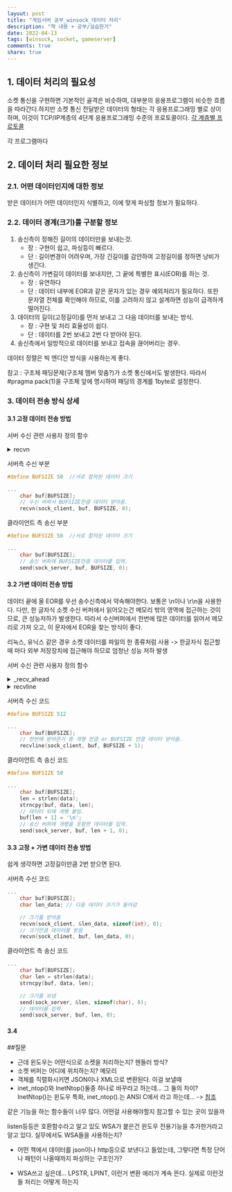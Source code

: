 ```yaml
---
layout: post
title: "게임서버 공부_winsock_데이터 처리"
description: "책 내용 + 공부/실습한거"
date: 2022-04-13
tags: [winsock, socket, gameserver]
comments: true
share: true
---
```


## 1. 데이터 처리의 필요성
소켓 통신을 구현하면 기본적인 골격은 비슷하여, 대부분의 응용프로그램이 비슷한 흐름을 따라간다.하지만 소켓 통신 전달받은 데이터의 형태는 각 응용프로그래밍 별로 상이하며, 이것이 TCP/IP계층의 4단계 응용프로그래밍 수준의 프로토콜이다. [각 계층별 프로토콜](https://ko.wikipedia.org/wiki/%EC%9D%B8%ED%84%B0%EB%84%B7_%ED%94%84%EB%A1%9C%ED%86%A0%EC%BD%9C_%EC%8A%A4%EC%9C%84%ED%8A%B8)

각 프로그램마다

## 2. 데이터 처리 필요한 정보
### 2.1. 어떤 데이터인지에 대한 정보
받은 데이터가 어떤 데이터인지 식별하고, 이에 맞게 파싱할 정보가 필요하다.
### 2.2. 데이터 경계(크기)를 구분할 정보
1. 송신측이 정해진 길이의 데이터만을 보내는것.
    - 장 : 구현이 쉽고, 파싱등이 빠르다.
    - 단 : 길이변경이 어려우며, 가장 긴길이를 감안하여 고정길이를 정하면 낭비가 생긴다.
2. 송신측이 가변길이 데이터를 보내지만, 그 끝에 특별한 표시(EOR)를 하는 것.
    - 장 : 유연하다
    - 단 : 데이터 내부에 EOR과 같은 문자가 있는 경우 예외처리가 필요하다. 또한 문자열 전체를 확인해야 하므로, 이를 고려하지 않고 설계하면 성능이 급격하게 떨어진다.
3. 데이터의 길이(고정길이)를 먼저 보내고 그 다음 데이터를 보내는 방식.
    - 장 : 구현 및 처리 효율성이 쉽다. 
    - 단 : 데이터를 2번 보내고 2번 다 받아야 된다.
4. 송신측에서 일방적으로 데이터를 보내고 접속을 끊어버리는 경우.

데이터 정렬은 빅 엔디안 방식을 사용하는게 좋다.

참고 : 구조체 패딩문제(구조체 멤버 맞춤?)가 소켓 통신에서도 발생한다. 따라서 #pragma pack(1)을 구조체 앞에 명시하여 패딩의 경계를 1byte로 설정한다.

### 3. 데이터 전송 방식 상세
#### 3.1 고정 데이터 전송 방법

서버 수신 관련 사용자 정의 함수
<details>
<summary> recvn </summary>
<div markdown="1">

```cpp
int recvn(SOCKET s, char* buf, int len, int flags)
{
	int received;
	char* ptr = buf;
	int left = len;

	while (left > 0)
	{
		received = recv(s, ptr, left, flags);
		if (received == SOCKET_ERROR)
			return SOCKET_ERROR;
		else if (received == 0)
			break;
		left -= received;
		ptr += received;
	}
	return (len - left);
}
```
</div>
</details>

서버측 수신 부분
```cpp
#define BUFSIZE 50  //서로 합의된 데이터 크기

...
    char buf[BUFSIZE];
    // 수신 버퍼서 BUFSIZE만큼 데이터 받아옴.
    recvn(sock_client, buf, BUFSIZE, 0);    
```
클라이언트 측 송신 부분
```cpp
#define BUFSIZE 50  //서로 합의된 데이터 크기

...
    char buf[BUFSIZE];
    // 송신 버퍼에 BUFSIZE만큼 데이터를 입력.
    send(sock_server, buf, BUFSIZE, 0);    
```
#### 3.2 가변 데이터 전송 방법
데이터 끝에 올 EOR를 우선 송수신측에서 약속해야한다. 보통은 \n이나 \r\n을 사용한다.
다만, 한 글자식 소켓 수신 버퍼에서 읽어오는건 메모리 밖의 영역에 접근하는 것이므로, 큰 성능저하가 발생한다. 따라서 수신버퍼에서 한번에 많은 데이터를 읽어서 메모리로 가져 오고, 이 문자에서 EOR을 찾는 방식이 좋다.

리눅스, 유닉스 같은 경우 소켓 데이터를 파일의 한 종류처럼 사용 -> 한글자식 접근할때 마다 외부 저장장치에 접근해야 하므로 엄청난 성능 저하 발생


서버 수신 관련 사용자 정의 함수
<details>
<summary> _recv_ahead </summary>
<div markdown="1">

```cpp
// 소켓 수신 버퍼에서 데이터를 한번에 가져오고, 
// 글자 하나씩 p로 넘겨줌
int _recv_ahead(SOCKET socket, char* p)
{
	static int nbytes = 0;
	static char buf[1024];
	static char* ptr;

    // nbytes : 읽은 데이터 중 남은 데이터.
    // recv를 통해 buf크기(1024)만틈 읽고 한글자(p)식 반환
    // buf크기만큼 p를 반환 했으면 다시 buf를 채움.
	if (nbytes == 0 || nbytes == SOCKET_ERROR)
	{
		nbytes = recv(socket, buf, sizeof(buf), 0);

		if (nbytes == SOCKET_ERROR || nbytes == 0)
			return nbytes;

		ptr = buf;
	}

	--nbytes;
	*p = *ptr++;
	return 1;
}
```
</div>
</details>

<details>
<summary> recvline </summary>
<div markdown="1">

```cpp
// _recv_ahead()에서 한 글자식 받아서 확인하고
// 개행까지 buf에 저장하고 함수를 끝냄.
// 개행을 못 만나면 최대길이만큼 반환.
int recvline(SOCKET socket, char* buf, int maxLen)
{
	int n, nbytes;
	char c, * ptr = buf;

	for (n = 1; n < maxLen; n++)
	{
		nbytes = _recv_ahead(socket, &c);

		if (nbytes == 1)
		{
			*ptr++ = c;
			if (c == '\n')
				break;
		}
		else if (nbytes == 0)
		{
			*ptr = 0;
			return n - 1;
		}
		else
			return SOCKET_ERROR;
	}
	*ptr = 0;
	return n;
}
```
</div>
</details>

서버측 수신 코드
```cpp
#define BUFSIZE 512

...
    char buf[BUFSIZE];
    // 한번에 받아온거 중 개행 만큼 or BUFSIZE 만큼 데이터 받아옴.
    recvline(sock_client, buf, BUFSIZE + 1);    
```
클라이언트 측 송신 코드
```cpp
#define BUFSIZE 50

...
    char buf[BUFSIZE];
    len = strlen(data);
    strncpy(buf, data, len);
    // 데이터 뒤에 개행 붙임.
    buf[len + 1] = '\n';
    // 송신 버퍼에 개행을 포함한 데이터를 입력.
    send(sock_server, buf, len + 1, 0);    
```

#### 3.3 고정 + 가변 데이터 전송 방법

쉽게 생각하면 고정길이만큼 2번 받으면 된다.

서버측 수신 코드
```cpp
...
    char buf[BUFSIZE];
    char len_data; // 다음 데이터 크기가 들어감

    // 크기를 받아옴
    recvn(sock_client, &len_data, sizeof(int), 0);
    // 크기만큼 데이터를 받음
    recvn(sock_clinet, buf, len_data, 0);
```

클라이언트 측 송신 코드
```cpp
...
    char buf[BUFSIZE];
    char len = strlen(data);
    strncpy(buf, data, len);

    // 크기를 보냄
    send(sock_server, &len, sizeof(char), 0);    
    // 데이터를 입력.
    send(sock_server, buf, len, 0);    
```

#### 3.4 





##질문

- 근데 윈도우는 어떤식으로 소켓을 처리하는지? 헨들러 방식?
- 소켓 버퍼는 어디에 위치하는지? 메모리
- 객체를 직렬화시키면 JSON이나 XML으로 변환된다. 이걸 보낼때
- inet_ntop()와 InetNtop()둘중 하나로 바꾸라고 하는데... 그 둘의 차이?
InetNtop()는 윈도우 특화, inet_ntop().는 ANSI C에서 라고 하는데...
-> [참조](https://www.winsocketdotnetworkprogramming.com/winsock2programming/winsock2advancedInternet3c.html)

같은 기능을 하는 함수들이 너무 많다. 어떤걸 사용해야할지 참고할 수 있는 곳이 있을까

listen등등은 호환함수라고 알고 있도 WSA가 붙은건 윈도우 전용기능을 추가한거라고 알고 있다. 실무에서도 WSA들을 사용하는지?

- 어떤 책에서 데이터를 json이나 http등으로 보낸다고 들었는데, 그렇다면 특정 단어나 패턴이 나올때까지 파싱하는 구조인가?

- WSA쓰고 싶은데... LPSTR, LPINT, 이런거 변환 에러가 계속 뜬다. 실제로 이런것들 처리는 어떻게 하는지
